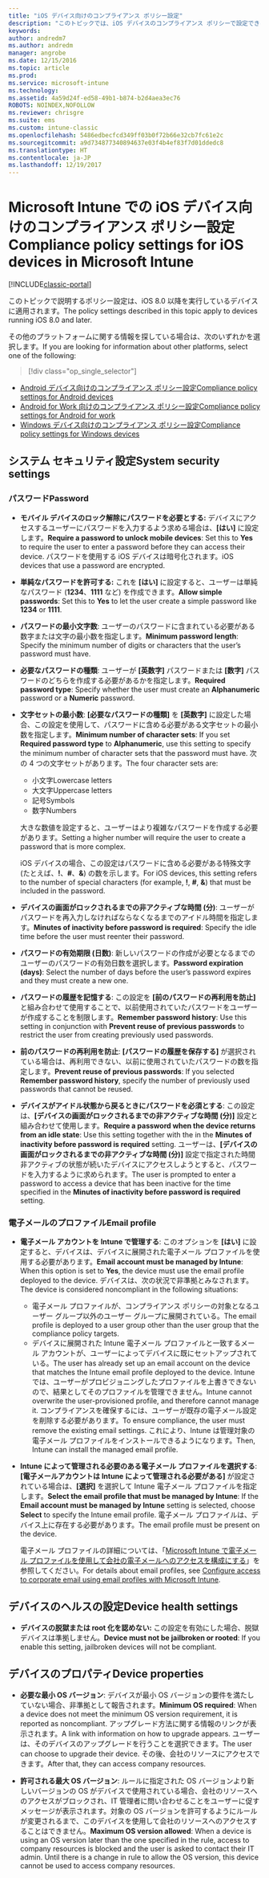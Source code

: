 ```yaml
---
title: "iOS デバイス向けのコンプライアンス ポリシー設定"
description: "このトピックでは、iOS デバイスのコンプライアンス ポリシーで設定できるルールと設定について説明します。"
keywords: 
author: andredm7
ms.author: andredm
manager: angrobe
ms.date: 12/15/2016
ms.topic: article
ms.prod: 
ms.service: microsoft-intune
ms.technology: 
ms.assetid: 4a59d24f-ed58-49b1-b874-b2d4aea3ec76
ROBOTS: NOINDEX,NOFOLLOW
ms.reviewer: chrisgre
ms.suite: ems
ms.custom: intune-classic
ms.openlocfilehash: 5486edbecfcd349ff03b0f72b66e32cb7fc61e2c
ms.sourcegitcommit: a9d734877340894637e03f4b4ef83f7d01ddedc8
ms.translationtype: HT
ms.contentlocale: ja-JP
ms.lasthandoff: 12/19/2017
---
```

# <a name="compliance-policy-settings-for-ios-devices-in-microsoft-intune"></a><span data-ttu-id="1636b-103">Microsoft Intune での iOS デバイス向けのコンプライアンス ポリシー設定</span><span class="sxs-lookup"><span data-stu-id="1636b-103">Compliance policy settings for iOS devices in Microsoft Intune</span></span>

[!INCLUDE[classic-portal](../includes/classic-portal.md)]

<span data-ttu-id="1636b-104">このトピックで説明するポリシー設定は、iOS 8.0 以降を実行しているデバイスに適用されます。</span><span class="sxs-lookup"><span data-stu-id="1636b-104">The policy settings described in this topic apply to devices running iOS 8.0 and later.</span></span>

<span data-ttu-id="1636b-105">その他のプラットフォームに関する情報を探している場合は、次のいずれかを選択します。</span><span class="sxs-lookup"><span data-stu-id="1636b-105">If you are looking for information about other platforms, select one of the following:</span></span>
> [!div class="op_single_selector"]
- [<span data-ttu-id="1636b-106">Android デバイス向けのコンプライアンス ポリシー設定</span><span class="sxs-lookup"><span data-stu-id="1636b-106">Compliance policy settings for Android devices</span></span>](android-compliance-policy-settings-in-microsoft-intune.md)
- [<span data-ttu-id="1636b-107">Android for Work 向けのコンプライアンス ポリシー設定</span><span class="sxs-lookup"><span data-stu-id="1636b-107">Compliance policy settings for Android for work</span></span>](afw-compliance-policy-settings-in-microsoft-intune.md)
- [<span data-ttu-id="1636b-108">Windows デバイス向けのコンプライアンス ポリシー設定</span><span class="sxs-lookup"><span data-stu-id="1636b-108">Compliance policy settings for Windows devices</span></span>](windows-compliance-policy-settings-in-microsoft-intune.md)

## <a name="system-security-settings"></a><span data-ttu-id="1636b-109">システム セキュリティ設定</span><span class="sxs-lookup"><span data-stu-id="1636b-109">System security settings</span></span>
### <a name="password"></a><span data-ttu-id="1636b-110">パスワード</span><span class="sxs-lookup"><span data-stu-id="1636b-110">Password</span></span>
- <span data-ttu-id="1636b-111">**モバイル デバイスのロック解除にパスワードを必要とする:** デバイスにアクセスするユーザーにパスワードを入力するよう求める場合は、**[はい]** に設定します。</span><span class="sxs-lookup"><span data-stu-id="1636b-111">**Require a password to unlock mobile devices**: Set this to **Yes** to require the user to enter a password before they can access their device.</span></span> <span data-ttu-id="1636b-112">パスワードを使用する iOS デバイスは暗号化されます。</span><span class="sxs-lookup"><span data-stu-id="1636b-112">iOS devices that use a password are encrypted.</span></span>

- <span data-ttu-id="1636b-113">**単純なパスワードを許可する:** これを **[はい]** に設定すると、ユーザーは単純なパスワード (**1234**、**1111** など) を作成できます。</span><span class="sxs-lookup"><span data-stu-id="1636b-113">**Allow simple passwords**: Set this to **Yes** to let the user create a simple password like **1234** or **1111**.</span></span>

-  <span data-ttu-id="1636b-114">**パスワードの最小文字数**: ユーザーのパスワードに含まれている必要がある数字または文字の最小数を指定します。</span><span class="sxs-lookup"><span data-stu-id="1636b-114">**Minimum password length**: Specify the minimum number of digits or characters that the user’s password must have.</span></span>

- <span data-ttu-id="1636b-115">**必要なパスワードの種類**: ユーザーが **[英数字]** パスワードまたは **[数字]** パスワードのどちらを作成する必要があるかを指定します。</span><span class="sxs-lookup"><span data-stu-id="1636b-115">**Required password type**: Specify whether the user must create an **Alphanumeric** password or a **Numeric** password.</span></span>

- <span data-ttu-id="1636b-116">**文字セットの最小数**: **[必要なパスワードの種類]** を **[英数字]** に設定した場合、この設定を使用して、パスワードに含める必要がある文字セットの最小数を指定します。</span><span class="sxs-lookup"><span data-stu-id="1636b-116">**Minimum number of character sets**: If you set **Required password type** to **Alphanumeric**, use this setting to specify the minimum number of character sets that the password must have.</span></span> <span data-ttu-id="1636b-117">次の 4 つの文字セットがあります。</span><span class="sxs-lookup"><span data-stu-id="1636b-117">The four character sets are:</span></span>
  -   <span data-ttu-id="1636b-118">小文字</span><span class="sxs-lookup"><span data-stu-id="1636b-118">Lowercase letters</span></span>
  -   <span data-ttu-id="1636b-119">大文字</span><span class="sxs-lookup"><span data-stu-id="1636b-119">Uppercase letters</span></span>
  -   <span data-ttu-id="1636b-120">記号</span><span class="sxs-lookup"><span data-stu-id="1636b-120">Symbols</span></span>
  -   <span data-ttu-id="1636b-121">数字</span><span class="sxs-lookup"><span data-stu-id="1636b-121">Numbers</span></span>

  <span data-ttu-id="1636b-122">大きな数値を設定すると、ユーザーはより複雑なパスワードを作成する必要があります。</span><span class="sxs-lookup"><span data-stu-id="1636b-122">Setting a higher number will require the user to create a password that is more complex.</span></span>

  <span data-ttu-id="1636b-123">iOS デバイスの場合、この設定はパスワードに含める必要がある特殊文字 (たとえば、**!**、**#**、**&amp;**) の数を示します。</span><span class="sxs-lookup"><span data-stu-id="1636b-123">For iOS devices, this setting refers to the number of special characters (for example, **!**, **#**, **&amp;**) that must be included in the password.</span></span>

- <span data-ttu-id="1636b-124">**デバイスの画面がロックされるまでの非アクティブな時間 (分)**: ユーザーがパスワードを再入力しなければならなくなるまでのアイドル時間を指定します。</span><span class="sxs-lookup"><span data-stu-id="1636b-124">**Minutes of inactivity before password is required**:  Specify the idle time before the user must reenter their password.</span></span>

- <span data-ttu-id="1636b-125">**パスワードの有効期限 (日数)**: 新しいパスワードの作成が必要となるまでのユーザーのパスワードの有効日数を選択します。</span><span class="sxs-lookup"><span data-stu-id="1636b-125">**Password expiration (days)**: Select the number of days before the user’s password expires and they must create a new one.</span></span>

- <span data-ttu-id="1636b-126">**パスワードの履歴を記憶する**: この設定を **[前のパスワードの再利用を防止]** と組み合わせて使用することで、以前使用されていたパスワードをユーザーが作成することを制限します。</span><span class="sxs-lookup"><span data-stu-id="1636b-126">**Remember password history**: Use this setting in conjunction with **Prevent reuse of previous passwords** to restrict the user from creating previously used passwords.</span></span>

- <span data-ttu-id="1636b-127">**前のパスワードの再利用を防止**: **[パスワードの履歴を保存する]** が選択されている場合は、再利用できない、以前に使用されていたパスワードの数を指定します。</span><span class="sxs-lookup"><span data-stu-id="1636b-127">**Prevent reuse of previous passwords**: If you selected **Remember password history**, specify the number of previously used passwords that cannot be reused.</span></span>

- <span data-ttu-id="1636b-128">**デバイスがアイドル状態から戻るときにパスワードを必須とする**: この設定は、**[デバイスの画面がロックされるまでの非アクティブな時間 (分)]** 設定と組み合わせて使用します。</span><span class="sxs-lookup"><span data-stu-id="1636b-128">**Require a password when the device returns from an idle state**: Use this setting together with the in the **Minutes of inactivity before password is required** setting.</span></span> <span data-ttu-id="1636b-129">ユーザーは、**[デバイスの画面がロックされるまでの非アクティブな時間 (分)]** 設定で指定された時間非アクティブの状態が続いたデバイスにアクセスしようとすると、パスワードを入力するように求められます。</span><span class="sxs-lookup"><span data-stu-id="1636b-129">The user is prompted to enter a password to access a device that has been inactive for the time specified in the **Minutes of inactivity before password is required** setting.</span></span>

### <a name="email-profile"></a><span data-ttu-id="1636b-130">電子メールのプロファイル</span><span class="sxs-lookup"><span data-stu-id="1636b-130">Email profile</span></span>
- <span data-ttu-id="1636b-131">**電子メール アカウントを Intune で管理する**: このオプションを **[はい]** に設定すると、デバイスは、デバイスに展開された電子メール プロファイルを使用する必要があります。</span><span class="sxs-lookup"><span data-stu-id="1636b-131">**Email account must be managed by Intune**: When this option is set to **Yes**, the device must use the email profile deployed to the device.</span></span> <span data-ttu-id="1636b-132">デバイスは、次の状況で非準拠とみなされます。</span><span class="sxs-lookup"><span data-stu-id="1636b-132">The device is considered noncompliant in the following situations:</span></span>
  - <span data-ttu-id="1636b-133">電子メール プロファイルが、コンプライアンス ポリシーの対象となるユーザー グループ以外のユーザー グループに展開されている。</span><span class="sxs-lookup"><span data-stu-id="1636b-133">The email profile is deployed to a user group other than the user group that the compliance policy targets.</span></span>
  - <span data-ttu-id="1636b-134">デバイスに展開された Intune 電子メール プロファイルと一致するメール アカウントが、ユーザーによってデバイスに既にセットアップされている。</span><span class="sxs-lookup"><span data-stu-id="1636b-134">The user has already set up an email account on the device that matches the Intune email profile deployed to the device.</span></span> <span data-ttu-id="1636b-135">Intune では、ユーザーがプロビジョニングしたプロファイルを上書きできないので、結果としてそのプロファイルを管理できません。</span><span class="sxs-lookup"><span data-stu-id="1636b-135">Intune cannot overwrite the user-provisioned profile, and therefore cannot manage it.</span></span> <span data-ttu-id="1636b-136">コンプライアンスを確保するには、ユーザーが既存の電子メール設定を削除する必要があります。</span><span class="sxs-lookup"><span data-stu-id="1636b-136">To ensure compliance, the user must remove the existing email settings.</span></span> <span data-ttu-id="1636b-137">これにより、Intune は管理対象の電子メール プロファイルをインストールできるようになります。</span><span class="sxs-lookup"><span data-stu-id="1636b-137">Then, Intune can install the managed email profile.</span></span>

- <span data-ttu-id="1636b-138">**Intune によって管理される必要のある電子メール プロファイルを選択する**: **[電子メールアカウントは Intune によって管理される必要がある]** が設定されている場合は、**[選択]** を選択して Intune 電子メール プロファイルを指定します。</span><span class="sxs-lookup"><span data-stu-id="1636b-138">**Select the email profile that must be managed by Intune**: If the **Email account must be managed by Intune** setting is selected, choose **Select** to specify the Intune email profile.</span></span> <span data-ttu-id="1636b-139">電子メール プロファイルは、デバイス上に存在する必要があります。</span><span class="sxs-lookup"><span data-stu-id="1636b-139">The email profile must be present on the device.</span></span>

     <span data-ttu-id="1636b-140">電子メール プロファイルの詳細については、「[Microsoft Intune で電子メール プロファイルを使用して会社の電子メールへのアクセスを構成にする](configure-access-to-corporate-email-using-email-profiles-with-microsoft-intune.md)」を参照してください。</span><span class="sxs-lookup"><span data-stu-id="1636b-140">For details about email profiles, see [Configure access to corporate email using email profiles with Microsoft Intune](configure-access-to-corporate-email-using-email-profiles-with-microsoft-intune.md).</span></span>

## <a name="device-health-settings"></a><span data-ttu-id="1636b-141">デバイスのヘルスの設定</span><span class="sxs-lookup"><span data-stu-id="1636b-141">Device health settings</span></span>

- <span data-ttu-id="1636b-142">**デバイスの脱獄または root 化を認めない:** この設定を有効にした場合、脱獄デバイスは準拠しません。</span><span class="sxs-lookup"><span data-stu-id="1636b-142">**Device must not be jailbroken or rooted**: If you enable this setting, jailbroken devices will not be compliant.</span></span>

##  <a name="device-properties"></a><span data-ttu-id="1636b-143">デバイスのプロパティ</span><span class="sxs-lookup"><span data-stu-id="1636b-143">Device properties</span></span>
- <span data-ttu-id="1636b-144">**必要な最小 OS バージョン**: デバイスが最小 OS バージョンの要件を満たしていない場合、非準拠として報告されます。</span><span class="sxs-lookup"><span data-stu-id="1636b-144">**Minimum OS required**: When a device does not meet the minimum OS version requirement, it is reported as noncompliant.</span></span>
<span data-ttu-id="1636b-145">アップグレード方法に関する情報のリンクが表示されます。</span><span class="sxs-lookup"><span data-stu-id="1636b-145">A link with information on how to upgrade appears.</span></span> <span data-ttu-id="1636b-146">ユーザーは、そのデバイスのアップグレードを行うことを選択できます。</span><span class="sxs-lookup"><span data-stu-id="1636b-146">The user can choose to upgrade their device.</span></span> <span data-ttu-id="1636b-147">その後、会社のリソースにアクセスできます。</span><span class="sxs-lookup"><span data-stu-id="1636b-147">After that, they can access company resources.</span></span>

- <span data-ttu-id="1636b-148">**許可される最大 OS バージョン**: ルールに指定された OS バージョンより新しいバージョンの OS がデバイスで使用されている場合、会社のリソースへのアクセスがブロックされ、IT 管理者に問い合わせることをユーザーに促すメッセージが表示されます。対象の OS バージョンを許可するようにルールが変更されるまで、このデバイスを使用して会社のリソースへのアクセスすることはできません。</span><span class="sxs-lookup"><span data-stu-id="1636b-148">**Maximum OS version allowed**: When a device is using an OS version later than the one specified in the rule, access to company resources is blocked and the user is asked to contact their IT admin. Until there is a change in rule to allow the OS version, this device cannot be used to access company resources.</span></span>
